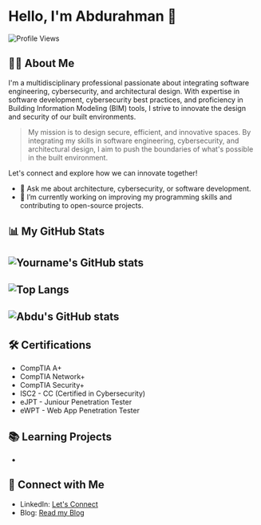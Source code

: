 # Hello, I'm Abdurahman 👋
![Profile Views](https://komarev.com/ghpvc/?username=amirasabdu)
## 👨‍💻 About Me
I'm a multidisciplinary professional passionate about integrating software engineering, cybersecurity, and architectural design. With expertise in software development, cybersecurity best practices, and proficiency in Building Information Modeling (BIM) tools, I strive to innovate the design and security of our built environments.

> My mission is to design secure, efficient, and innovative spaces. By integrating my skills in software engineering, cybersecurity, and architectural design, I aim to push the boundaries of what's possible in the built environment.

Let's connect and explore how we can innovate together!
<br>
 - 💬 Ask me about architecture, cybersecurity, or software development.
 - 🔭 I’m currently working on improving my programming skills and contributing to open-source projects.

## 📊 My GitHub Stats
![Yourname's GitHub stats](https://github-readme-streak-stats.herokuapp.com/?user=amirasabdu)
- 
![Top Langs](https://github-readme-stats.vercel.app/api/top-langs/?username=amirasabdu)
- 
![Abdu's GitHub stats](https://github-readme-stats.vercel.app/api?username=amirasabdu&show_icons=true&theme=radical)
- 
## 🛠 Certifications
- CompTIA A+
- CompTIA Network+
- CompTIA Security+
- ISC2 - CC (Certified in Cybersecurity)
- eJPT - Juniour Penetration Tester
- eWPT - Web App Penetration Tester

## 📚 Learning Projects
- 
## 🤝 Connect with Me
- LinkedIn: [Let's Connect](https://www.linkedin.com/in/abdu-maha)
- Blog: [Read my Blog](https://medium.com/@archabdulrm)
